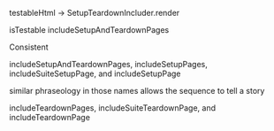 testableHtml -> SetupTeardownIncluder.render

isTestable
includeSetupAndTeardownPages

Consistent

includeSetupAndTeardownPages,
includeSetupPages,
includeSuiteSetupPage,
and includeSetupPage

similar phraseology in those names allows the sequence to tell a story

includeTeardownPages,
includeSuiteTeardownPage,
and includeTeardownPage